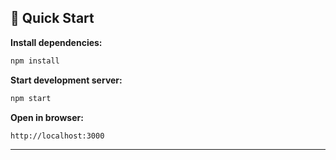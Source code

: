 
## 🚀 Quick Start

**Install dependencies:**
```bash
npm install
```

**Start development server:**
```bash
npm start
```

**Open in browser:**
```
http://localhost:3000
```

---

